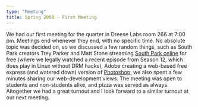 ```yaml
---
type: "Meeting"
title: Spring 2008 - First Meeting
---
```

We had our first meeting for the quarter in Dreese Labs room 266 at 7:00 pm.
Meetings end whenever they end, with no specific time. No absolute topic was
decided on, so we discussed a few random things, such as South Park creators
Trey Parker and Matt Stone streaming [South Park online](http://blog.wired.com/underwire/2008/03/south-park-to-o.html)
for free (where we legally watched a recent episode from Season 12, which does
play in Linux without DRM hacks), Adobe creating a web-based free express
(and watered down) version of [Photoshop](https://www.photoshop.com/express/),
we also spent a few minutes sharing our web-development views. The meeting was
open to students and non-students alike, and pizza was served as always.
Altogether we had a great turnout and I look forward to a similar turnout at
our next meeting.
